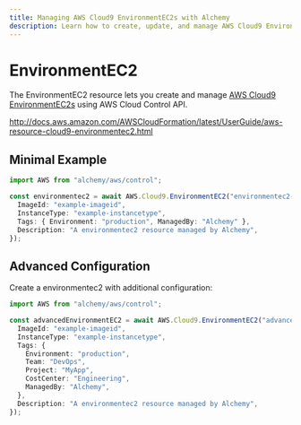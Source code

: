 ```yaml
---
title: Managing AWS Cloud9 EnvironmentEC2s with Alchemy
description: Learn how to create, update, and manage AWS Cloud9 EnvironmentEC2s using Alchemy Cloud Control.
---
```


# EnvironmentEC2

The EnvironmentEC2 resource lets you create and manage [AWS Cloud9 EnvironmentEC2s](https://docs.aws.amazon.com/cloud9/latest/userguide/) using AWS Cloud Control API.

http://docs.aws.amazon.com/AWSCloudFormation/latest/UserGuide/aws-resource-cloud9-environmentec2.html

## Minimal Example

```ts
import AWS from "alchemy/aws/control";

const environmentec2 = await AWS.Cloud9.EnvironmentEC2("environmentec2-example", {
  ImageId: "example-imageid",
  InstanceType: "example-instancetype",
  Tags: { Environment: "production", ManagedBy: "Alchemy" },
  Description: "A environmentec2 resource managed by Alchemy",
});
```

## Advanced Configuration

Create a environmentec2 with additional configuration:

```ts
import AWS from "alchemy/aws/control";

const advancedEnvironmentEC2 = await AWS.Cloud9.EnvironmentEC2("advanced-environmentec2", {
  ImageId: "example-imageid",
  InstanceType: "example-instancetype",
  Tags: {
    Environment: "production",
    Team: "DevOps",
    Project: "MyApp",
    CostCenter: "Engineering",
    ManagedBy: "Alchemy",
  },
  Description: "A environmentec2 resource managed by Alchemy",
});
```

